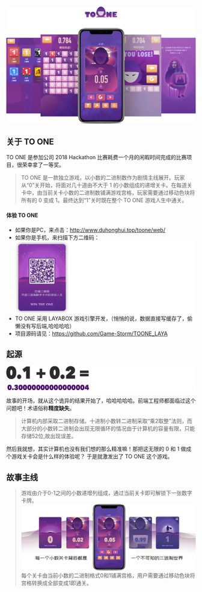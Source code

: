 ![image](https://github.com/Game-Storm/TOONE_LAYA/blob/master/github/%E6%80%BB%E4%BD%93.png)

## 关于 TO ONE
TO ONE 是参加公司 2018 Hackathon 比赛耗费一个月的闲暇时间完成的比赛项目，很荣幸拿了一等奖。
>TO ONE 是一款独立游戏，以小数的二进制数作为剧情主线展开。玩家从“0”关开始，将面对几十道由不大于 1 的小数组成的递增关卡。在每道关卡中，由当前关卡小数的二进制数铺满游戏宫格，玩家需要通过移动色块将所有的 0 变成 1。最终达到“1”关时既在整个 TO ONE 游戏人生中通关。
#### 体验 TO ONE
* 如果你是PC，来点击：http://www.duhonghui.top/toone/web/  
* 如果你是手机，来扫描下方二维码：
![image](https://github.com/Game-Storm/TOONE_LAYA/blob/master/github/0.png)
* TO ONE 采用 LAYABOX 游戏引擎开发，（悄悄的说，数据直接写缓存了，偷懒没有写后端,哈哈哈哈）
* 项目源码请见：https://github.com/Game-Storm/TOONE_LAYA


## 起源
![image](https://github.com/Game-Storm/TOONE_LAYA/blob/master/github/9.png) 
  
故事的开场，就从这个诡异的结果开始了，哈哈哈哈哈。前端工程师都面临过这个问题吧！术语俗称**精度缺失**。
>计算机内部采取二进制存储。十进制小数转二进制采取“乘2取整”法则，而大部分的小数转二进制会出现无限循环的情况由于计算机的容量有限，只能存储52位,故出现误差。

然后我就想，其实计算机也没有我们想的那么精准嘛！那把这无限的 0 和 1 做成个游戏关卡会是什么样的体验呢？
于是就激发出了 TO ONE 这个游戏。

## 故事主线
>游戏由介于0-1之间的小数递增列组成，通过当前关卡即可解锁下一张数字卡牌。
![image](https://github.com/Game-Storm/TOONE_LAYA/blob/master/github/10.png) 
>每个关卡由当前小数的二进制格式0和1铺满宫格，用户需要通过移动色块将宫格转换成全部变成1即通关。

